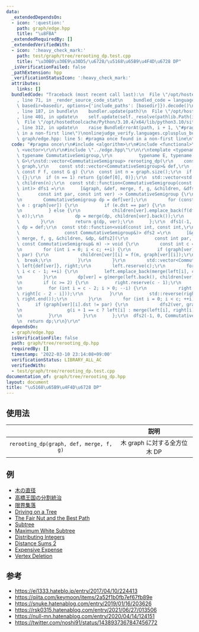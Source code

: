 ```yaml
---
data:
  _extendedDependsOn:
  - icon: ':question:'
    path: graph/edge.hpp
    title: "\u8FBA"
  _extendedRequiredBy: []
  _extendedVerifiedWith:
  - icon: ':heavy_check_mark:'
    path: test/graph/tree/rerooting_dp.test.cpp
    title: "\u30B0\u30E9\u30D5/\u6728/\u5168\u65B9\u4F4D\u6728 DP"
  _isVerificationFailed: false
  _pathExtension: hpp
  _verificationStatusIcon: ':heavy_check_mark:'
  attributes:
    links: []
  bundledCode: "Traceback (most recent call last):\n  File \"/opt/hostedtoolcache/Python/3.10.4/x64/lib/python3.10/site-packages/onlinejudge_verify/documentation/build.py\"\
    , line 71, in _render_source_code_stat\n    bundled_code = language.bundle(stat.path,\
    \ basedir=basedir, options={'include_paths': [basedir]}).decode()\n  File \"/opt/hostedtoolcache/Python/3.10.4/x64/lib/python3.10/site-packages/onlinejudge_verify/languages/cplusplus.py\"\
    , line 187, in bundle\n    bundler.update(path)\n  File \"/opt/hostedtoolcache/Python/3.10.4/x64/lib/python3.10/site-packages/onlinejudge_verify/languages/cplusplus_bundle.py\"\
    , line 401, in update\n    self.update(self._resolve(pathlib.Path(included), included_from=path))\n\
    \  File \"/opt/hostedtoolcache/Python/3.10.4/x64/lib/python3.10/site-packages/onlinejudge_verify/languages/cplusplus_bundle.py\"\
    , line 312, in update\n    raise BundleErrorAt(path, i + 1, \"#pragma once found\
    \ in a non-first line\")\nonlinejudge_verify.languages.cplusplus_bundle.BundleErrorAt:\
    \ graph/edge.hpp: line 5: #pragma once found in a non-first line\n"
  code: "#pragma once\r\n#include <algorithm>\r\n#include <functional>\r\n#include\
    \ <vector>\r\n\r\n#include \"../edge.hpp\"\r\n\r\ntemplate <typename CostType,\
    \ typename CommutativeSemigroup,\r\n          typename E, typename F, typename\
    \ G>\r\nstd::vector<CommutativeSemigroup> rerooting_dp(\r\n    const std::vector<std::vector<Edge<CostType>>>&\
    \ graph,\r\n    const std::vector<CommutativeSemigroup>& def,\r\n    const E merge,\
    \ const F f, const G g) {\r\n  const int n = graph.size();\r\n  if (n == 0) return\
    \ {};\r\n  if (n == 1) return {g(def[0], 0)};\r\n  std::vector<std::vector<CommutativeSemigroup>>\
    \ children(n);\r\n  const std::function<CommutativeSemigroup(const int, const\
    \ int)> dfs1 =\r\n      [&graph, &def, merge, f, g, &children, &dfs1](\r\n   \
    \       const int par, const int ver) -> CommutativeSemigroup {\r\n        children[ver].reserve(graph[ver].size());\r\
    \n        CommutativeSemigroup dp = def[ver];\r\n        for (const Edge<CostType>&\
    \ e : graph[ver]) {\r\n          if (e.dst == par) {\r\n            children[ver].emplace_back();\r\
    \n          } else {\r\n            children[ver].emplace_back(f(dfs1(ver, e.dst),\
    \ e));\r\n            dp = merge(dp, children[ver].back());\r\n          }\r\n\
    \        }\r\n        return g(dp, ver);\r\n      };\r\n  dfs1(-1, 0);\r\n  std::vector<CommutativeSemigroup>\
    \ dp = def;\r\n  const std::function<void(const int, const int,\r\n          \
    \                 const CommutativeSemigroup&)> dfs2 =\r\n      [&graph, &def,\
    \ merge, f, g, &children, &dp, &dfs2](\r\n          const int par, const int ver,\
    \ const CommutativeSemigroup& m) -> void {\r\n        const int c = graph[ver].size();\r\
    \n        for (int i = 0; i < c; ++i) {\r\n          if (graph[ver][i].dst ==\
    \ par) {\r\n            children[ver][i] = f(m, graph[ver][i]);\r\n          \
    \  break;\r\n          }\r\n        }\r\n        std::vector<CommutativeSemigroup>\
    \ left{def[ver]}, right;\r\n        left.reserve(c);\r\n        for (int i = 0;\
    \ i < c - 1; ++i) {\r\n          left.emplace_back(merge(left[i], children[ver][i]));\r\
    \n        }\r\n        dp[ver] = g(merge(left.back(), children[ver].back()), ver);\r\
    \n        if (c >= 2) {\r\n          right.reserve(c - 1);\r\n          right.emplace_back(children[ver].back());\r\
    \n          for (int i = c - 2; i > 0; --i) {\r\n            right.emplace_back(merge(children[ver][i],\
    \ right[c - 2 - i]));\r\n          }\r\n          std::reverse(right.begin(),\
    \ right.end());\r\n        }\r\n        for (int i = 0; i < c; ++i) {\r\n    \
    \      if (graph[ver][i].dst != par) {\r\n            dfs2(ver, graph[ver][i].dst,\r\
    \n                 g(i + 1 == c ? left[i] : merge(left[i], right[i]), ver));\r\
    \n          }\r\n        }\r\n      };\r\n  dfs2(-1, 0, CommutativeSemigroup());\r\
    \n  return dp;\r\n}\r\n"
  dependsOn:
  - graph/edge.hpp
  isVerificationFile: false
  path: graph/tree/rerooting_dp.hpp
  requiredBy: []
  timestamp: '2022-03-10 23:14:08+09:00'
  verificationStatus: LIBRARY_ALL_AC
  verifiedWith:
  - test/graph/tree/rerooting_dp.test.cpp
documentation_of: graph/tree/rerooting_dp.hpp
layout: document
title: "\u5168\u65B9\u4F4D\u6728 DP"
---
```



## 使用法

||説明|
|:--:|:--:|
|`rerooting_dp(graph, def, merge, f, g)`|木 $\mathrm{graph}$ に対する全方位木 DP|


## 例

- [木の直径](https://onlinejudge.u-aizu.ac.jp/solutions/problem/GRL_5_A/review/6390469/emthrm/C++17)
- [高橋王国の分割統治](https://atcoder.jp/contests/arc028/submissions/29989915)
- [限界集落](https://atcoder.jp/contests/njpc2017/submissions/29991480)
- [Driving on a Tree](https://atcoder.jp/contests/s8pc-4/submissions/29991981)
- [The Fair Nut and the Best Path](https://codeforces.com/contest/1084/submission/149080099)
- [Subtree](https://atcoder.jp/contests/dp/submissions/29989850)
- [Maximum White Subtree](https://codeforces.com/contest/1324/submission/149079224)
- [Distributing Integers](https://atcoder.jp/contests/abc160/submissions/29989897)
- [Distance Sums 2](https://atcoder.jp/contests/abc220/submissions/29989935)
- [Expensive Expense](https://atcoder.jp/contests/abc222/submissions/29989944)
- [Vertex Deletion](https://atcoder.jp/contests/abc223/submissions/29989873)


## 参考

- https://ei1333.hateblo.jp/entry/2017/04/10/224413
- https://qiita.com/keymoon/items/2a52f1b0fb7ef67fb89e
- https://snuke.hatenablog.com/entry/2019/01/16/203626
- https://rsk0315.hatenablog.com/entry/2021/06/27/013506
- https://null-mn.hatenablog.com/entry/2020/04/14/124151
- https://twitter.com/noshi91/status/1438937367847456772
